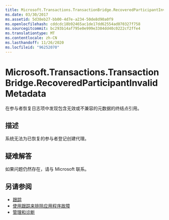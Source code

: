 ```yaml
---
title: Microsoft.Transactions.TransactionBridge.RecoveredParticipantInvalidMetadata
ms.date: 03/30/2017
ms.assetid: 5d38eb27-bb00-4d7e-a234-50de8d90a0f9
ms.openlocfilehash: cddcdc18b92465ac1de17dd62554ad070327f758
ms.sourcegitcommit: bc293b14af795e0e999e3304dd40c0222cf2ffe4
ms.translationtype: MT
ms.contentlocale: zh-CN
ms.lasthandoff: 11/26/2020
ms.locfileid: "96252070"
---
```

# <a name="microsofttransactionstransactionbridgerecoveredparticipantinvalidmetadata"></a>Microsoft.Transactions.TransactionBridge.RecoveredParticipantInvalidMetadata

在参与者恢复日志项中发现包含无效或不兼容的元数据的终结点引用。  
  
## <a name="description"></a>描述  

 系统无法为已恢复的参与者登记创建代理。  
  
## <a name="troubleshooting"></a>疑难解答  

 如果问题仍然存在，请与 Microsoft 联系。  
  
## <a name="see-also"></a>另请参阅

- [跟踪](index.md)
- [使用跟踪来排除应用程序故障](using-tracing-to-troubleshoot-your-application.md)
- [管理和诊断](../index.md)
